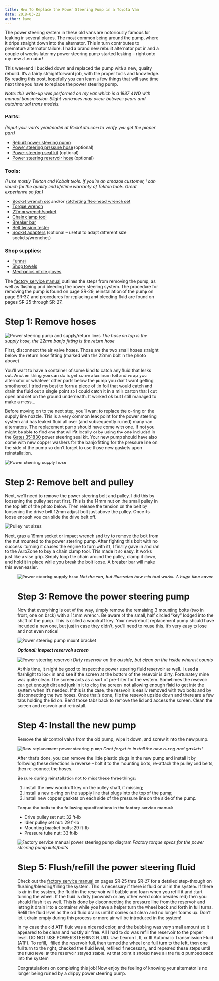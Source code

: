 ```yaml
---
title: How To Replace the Power Steering Pump in a Toyota Van
date: 2018-03-22
author: Dave
---
```

The power steering system in these old vans are notoriously famous for leaking in several places. The most common being around the pump, where it drips straight down into the alternator. This in turn contributes to premature alternator failure. I had a brand new rebuilt alternator put in and a couple of weeks later my power steering pump started leaking &#8211; right onto my new alternator!

This weekend I buckled down and replaced the pump with a new, quality rebuild. It&#8217;s a fairly straightforward job, with the proper tools and knowledge. By reading this post, hopefully you can learn a few things that will save time next time you have to replace the power steering pump.

_Note: this write-up was performed on my van which is a 1987 4WD with manual transmission. Slight variances may occur between years and auto/manual trans models._

### Parts:

_(Input your van&#8217;s year/model at RockAuto.com to verify you get the proper part)_

* [Rebuilt power steering pump](https://www.rockauto.com/en/catalog/toyota,1987,van,2.2l+l4,1279784,steering)
* [Power steering pressure hose](https://www.rockauto.com/en/catalog/toyota,1987,van,2.2l+l4,1279784,steering,power+steering+pressure+hose,7320) (optional)
* [Power steering seal kit](https://www.rockauto.com/en/catalog/toyota,1987,van,2.2l+l4,1279784,steering,power+steering+pump+seal+kit,7407) (optional)
* [Power steering reservoir hose](https://www.rockauto.com/en/catalog/toyota,1987,van,2.2l+l4,1279784,steering,power+steering+reservoir+line+hose,7323) (optional)

### Tools:

_(I use mostly Tekton and Kobalt tools. If you&#8217;re an amazon customer, I can vouch for the quality and lifetime warranty of Tekton tools. Great experience so far.)_

* [Socket wrench set](http://amzn.to/2GlOutI) and/or [ratcheting flex-head wrench set](http://amzn.to/2FODjf2)
* [Torque wrench](http://amzn.to/2GS8h4i)
* [22mm wrench/socket](http://amzn.to/2FMfDI8)
* [Chain clamp tool](http://amzn.to/2FJXYAX)
* [Breaker bar](http://amzn.to/2GPQWZF)
* [Belt tension tester](http://amzn.to/2GmaZyq)
* [Socket adapters](http://amzn.to/2pxjzlY) (optional &#8211; useful to adapt different size sockets/wrenches)

### Shop supplies:

* [Funnel](http://amzn.to/2FQEvyu)
* [Shop towels](http://amzn.to/2GmMcuf)
* [Mechanics nitrile gloves](http://amzn.to/2GpxClS)

The [factory service manual](/resources/) outlines the steps from removing the pump, as well as flushing and bleeding the power steering system. The procedure for removing the pump is found on page SR-29, reinstallation of the pump on page SR-37, and procedures for replacing and bleeding fluid are found on pages SR-25 through SR-27.

# Step 1: Remove hoses

![Power steering pump and supply/return lines](/images/uploads/engine-ps-pump.jpg)
*The hose on top is the supply hose, the 22mm banjo fitting is the return hose*

First, disconnect the air valve hoses. Those are the two small hoses straight below the return hose fitting (marked with the 22mm bolt in the photo above)

You&#8217;ll want to have a container of some kind to catch any fluid that leaks out. Another thing you can do is get some aluminum foil and wrap your alternator or whatever other parts below the pump you don&#8217;t want getting smothered. I tried my best to form a piece of tin foil that would catch and drain the fluid out a single point so I could catch it in a milk carton that I cut open and set on the ground underneath. It worked ok but I still managed to make a mess&#8230;

Before moving on to the next step, you&#8217;ll want to replace the o-ring on the supply line nozzle. This is a very common leak point for the power steering system and has leaked fluid all over (and subsequently ruined) many van alternators. The replacement pump should have come with one. If not you might be able to find one that will fit locally or by using the one included in the [Gates 351830](https://www.rockauto.com/en/catalog/toyota,1987,van,2.2l+l4,1279784,steering,power+steering+pump+seal+kit,7407) power steering seal kit. Your new pump should have also come with new copper washers for the banjo fitting for the pressure line on the side of the pump so don&#8217;t forget to use those new gaskets upon reinstallation.

![Power steering supply hose](/images/uploads/engine-ps-hose.jpg)

# Step 2: Remove belt and pulley

Next, we&#8217;ll need to remove the power steering belt and pulley. I did this by loosening the pulley set nut first. This is the 14mm nut on the small pulley in the top left of the photo below. Then release the tension on the belt by loosening the drive belt 12mm adjust bolt just above the pulley. Once its loose enough you can slide the drive belt off.

![Pulley nut sizes](/images/uploads/engine-pulley.jpg)

Next, grab a 19mm socket or impact wrench and try to remove the bolt from the nut mounted to the power steering pump. After fighting this bolt with no success (turning it causes the engine to turn with it), I finally gave in and ran to the AutoZone to buy a chain clamp tool. This made it so easy. It works just like a vise grip. Simply loop the chain around the pulley, clamp it down, and hold it in place while you break the bolt loose. A breaker bar will make this even easier.<figure id="attachment_767" style="width: 642px" class="wp-caption alignnone">

![Power steering supply hose](/images/uploads/engine-pulley2.jpg)
*Not the van, but illustrates how this tool works. A huge time saver.*

# Step 3: Remove the power steering pump

Now that everything is out of the way, simply remove the remaining 3 mounting bolts (two in front, one on back) with a 14mm wrench. Be aware of the small, half circled &#8220;key&#8221; lodged into the shaft of the pump. This is called a woodruff key. Your new/rebuilt replacement pump should have included a new one, but just in case they didn&#8217;t, you&#8217;ll need to reuse this. It&#8217;s very easy to lose and not even notice!

![Power steering pump mount bracket](/images/uploads/engine-ps-pump2.jpg)

**_Optional: inspect reservoir screen_**

![Power steering reservoir](/images/uploads/engine-ps-res.jpg)
*Dirty reservoir on the outside, but clean on the inside where it counts*

At this time, it might be good to inspect the power steering fluid reservoir as well. I used a flashlight to look in and see if the screen at the bottom of the resevoir is dirty. Fortunately mine was quite clean. The screen acts as a sort of pre-filter for the system. Sometimes the resevoir can get enough dirt and junk in it to clog the screen, not allowing enough fluid to get into the system when it&#8217;s needed. If this is the case, the resevoir is easily removed with two bolts and by disconnecting the two hoses. Once that&#8217;s done, flip the resevoir upside down and there are a few tabs holding the lid on. Bend those tabs back to remove the lid and access the screen. Clean the screen and resevoir and re-install.

# Step 4: Install the new pump

Remove the air control valve from the old pump, wipe it down, and screw it into the new pump.

![New replacement power steering pump](/images/uploads/engine-ps-pump3.jpg)
*Dont forget to install the new o-ring and gaskets!*

After that&#8217;s done, you can remove the little plastic plugs in the new pump and install it by following these directions in reverse &#8211; bolt it to the mounting bolts, re-attach the pulley and belts, then re-connect the hoses.

Be sure during reinstallation not to miss these three things:

1. install the new woodruff key on the pulley shaft, if missing;
2. install a new o-ring on the supply line that plugs into the top of the pump;
3. install new copper gaskets on each side of the pressure line on the side of the pump.

Torque the bolts to the following specifications in the factory service manual:

* Drive pulley set nut: 32 ft-lb
* Idler pulley set nut: 29 ft-lb
* Mounting bracket bolts: 29 ft-lb
* Pressure tube nut: 33 ft-lb<figure id="attachment_769" style="width: 956px" class="wp-caption alignnone">

![Factory service manual power steering pump diagram](/images/uploads/diagram-ps-pulley.png)
*Factory torque specs for the power steering pump nuts/bolts*

# Step 5: Flush/refill the power steering fluid

Check out the [factory service manual](/resources/) on pages SR-25 thru SR-27 for a detailed step-through on flushing/bleeding/filling the system. This is necessary if there is fluid or air in the system. If there is air in the system, the fluid in the reservoir will bubble and foam when you refill it and start turning the wheel. If the fluid is dirty (brownish or any other weird color besides red) then you should flush it as well. This is done by disconnecting the pressure line from the reservoir and letting it drain into a container while you have a helper turn the wheel back and forth in full turns. Refill the fluid level as the old fluid drains until it comes out clean and no longer foams up. Don&#8217;t let it drain empty during this process or more air will be introduced in the system!

In my case the old ATF fluid was a nice red color, and the bubbling was very small amount so it appeared to be clean and mostly air free. All I had to do was refill the reservoir to the proper level. DO NOT USE POWER STEERING FLUID. Use Dexron I, II, or III Automatic Transmission Fluid (ATF). To refill, I filled the reservoir full, then turned the wheel one full turn to the left, then one full turn to the right, checked the fluid level, refilled if necessary, and repeated these steps until the fluid level at the reservoir stayed stable. At that point it should have all the fluid pumped back into the system.

Congratulations on completing this job! Now enjoy the feeling of knowing your alternator is no longer being ruined by a drippy power steering pump.
